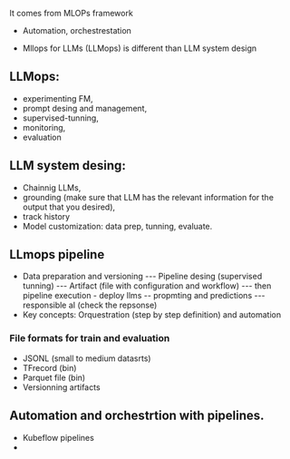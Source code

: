 It comes from MLOPs framework

* Automation, orchestrestation
  
* Mllops for LLMs (LLMops) is different than LLM system design
## LLMops: 
* experimenting FM,
* prompt desing and management,
* supervised-tunning,
* monitoring,
* evaluation

## LLM system desing: 
* Chainnig LLMs,
* grounding (make sure that LLM has the relevant information for the output that you desired),
* track history
* Model customization: data prep, tunning, evaluate.
## LLmops pipeline
* Data preparation and versioning --- Pipeline desing (supervised tunning) --- Artifact (file with configuration and workflow) --- then pipeline execution - deploy llms -- propmting and predictions --- responsible aI (check the repsonse) 
 * Key concepts: Orquestration (step by step definition) and automation
### File formats for train and evaluation
*  JSONL (small to medium datasrts)
*  TFrecord (bin)
*  Parquet file (bin)
*  Versionning artifacts


## Automation and orchestrtion with pipelines. 
* Kubeflow pipelines
* 



  
    
